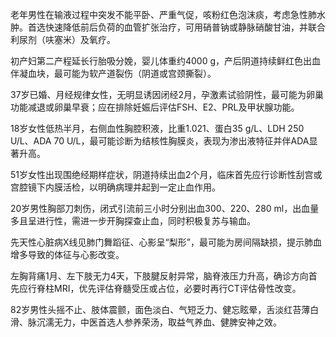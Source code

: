 老年男性在输液过程中突发不能平卧、严重气促，咳粉红色泡沫痰，考虑急性肺水肿。首选快速降低前后负荷的血管扩张治疗，可用硝普钠或静脉硝酸甘油，并联合利尿剂（呋塞米）及氧疗。

初产妇第二产程延长行胎吸分娩，婴儿体重约4000 g，产后阴道持续鲜红色出血伴凝血块，最可能为软产道裂伤（阴道或宫颈撕裂）。

37岁已婚、月经规律女性，无明显诱因闭经2月，孕激素试验阴性，最可能为卵巢功能减退或卵巢早衰；应在排除妊娠后评估FSH、E2、PRL及甲状腺功能。

18岁女性低热半月，右侧血性胸腔积液，比重1.021、蛋白35 g/L、LDH 250 U/L、ADA 70 U/L，最可能诊断为结核性胸膜炎，表现为渗出液特征并伴ADA显著升高。

51岁女性出现围绝经期样症状，阴道持续出血2个月，临床首先应行诊断性刮宫或宫腔镜下内膜活检，以明确病理并起到一定止血作用。

20岁男性胸部刀刺伤，闭式引流前三小时分别出血300、220、280 ml，出血量多且呈进行性，需进一步开胸探查止血，同时积极复苏与输血。

先天性心脏病X线见肺门舞蹈征、心影呈“梨形”，最可能为房间隔缺损，提示肺血增多导致的体征与心影改变。

左胸背痛1月、左下肢无力4天，下肢腱反射异常，脑脊液压力升高，确诊方向首先应行脊柱MRI，优先评估脊髓受压或占位，必要时再行CT评估骨性改变。

82岁男性头摇不止、肢体震颤，面色淡白、气短乏力、健忘眩晕，舌淡红苔薄白滑、脉沉濡无力，中医首选人参养荣汤，取益气养血、健脾安神之效。 